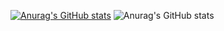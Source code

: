 [![Anurag's GitHub stats](https://github-readme-stats.vercel.app/api?username=Hvshitesh)](https://github.com/anuraghazra/github-readme-stats)
![Anurag's GitHub stats](https://github-readme-stats.vercel.app/api?username=Hvshitesh&hide=contribs,prs)

